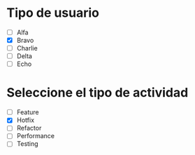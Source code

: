 # Tipo de usuario

-   [ ] Alfa
-   [x] Bravo
-   [ ] Charlie
-   [ ] Delta
-   [ ] Echo

# Seleccione el tipo de actividad

-   [ ] Feature
-   [x] Hotfix
-   [ ] Refactor
-   [ ] Performance
-   [ ] Testing
